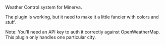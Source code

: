 Weather Control system for Minerva.

The plugin is working, but it need to make it a little fancier with colors and stuff.

Note: You'll need an API key to auth it correctly against OpenWeatherMap. This plugin only handles one particular city.
